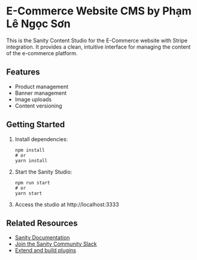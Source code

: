# E-Commerce Website CMS by Phạm Lê Ngọc Sơn

This is the Sanity Content Studio for the E-Commerce website with Stripe integration. It provides a clean, intuitive interface for managing the content of the e-commerce platform.

## Features

- Product management
- Banner management
- Image uploads
- Content versioning

## Getting Started

1. Install dependencies:
   ```
   npm install
   # or
   yarn install
   ```

2. Start the Sanity Studio:
   ```
   npm run start
   # or
   yarn start
   ```

3. Access the studio at http://localhost:3333

## Related Resources

- [Sanity Documentation](https://www.sanity.io/docs)
- [Join the Sanity Community Slack](https://slack.sanity.io/)
- [Extend and build plugins](https://www.sanity.io/docs/content-studio/extending)
